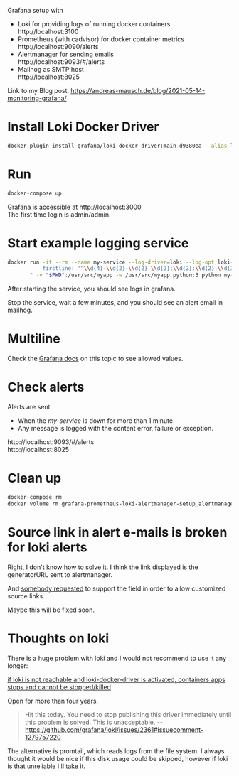 Grafana setup with

- Loki for providing logs of running docker containers  
  http://localhost:3100
- Prometheus (with cadvisor) for docker container metrics  
  http://localhost:9090/alerts
- Alertmanager for sending emails  
  http://localhost:9093/#/alerts
- Mailhog as SMTP host  
  http://localhost:8025

Link to my Blog post: https://andreas-mausch.de/blog/2021-05-14-monitoring-grafana/

# Install Loki Docker Driver

```bash
docker plugin install grafana/loki-docker-driver:main-d9380ea --alias loki --grant-all-permissions
```

# Run

```bash
docker-compose up
```

Grafana is accessible at http://localhost:3000  
The first time login is admin/admin.

# Start example logging service

```bash
docker run -it --rm --name my-service --log-driver=loki --log-opt loki-url="http://localhost:3100/loki/api/v1/push" --log-opt loki-pipeline-stages="- multiline:
           firstline: '^\\d{4}-\\d{2}-\\d{2} \\d{2}:\\d{2}:\\d{2},\\d{3}'
       " -v "$PWD":/usr/src/myapp -w /usr/src/myapp python:3 python my-service.py
```

After starting the service, you should see logs in grafana.

Stop the service, wait a few minutes, and you should see an alert email in mailhog.

# Multiline

Check the [Grafana docs](https://grafana.com/docs/loki/latest/clients/promtail/stages/multiline/) on this topic to see allowed values.

# Check alerts

Alerts are sent:
- When the *my-service* is down for more than 1 minute
- Any message is logged with the content error, failure or exception.

http://localhost:9093/#/alerts  
http://localhost:8025

# Clean up

```bash
docker-compose rm
docker volume rm grafana-prometheus-loki-alertmanager-setup_alertmanager grafana-prometheus-loki-alertmanager-setup_grafana grafana-prometheus-loki-alertmanager-setup_loki grafana-prometheus-loki-alertmanager-setup_prometheus
```

# Source link in alert e-mails is broken for loki alerts

Right, I don't know how to solve it.
I think the link displayed is the generatorURL sent to alertmanager.

And [somebody requested](https://github.com/grafana/loki/issues/3119#issuecomment-776453889)
to support the field in order to allow customized source links.

Maybe this will be fixed soon.

# Thoughts on loki

There is a huge problem with loki and I would not recommend to use it any longer:

[if loki is not reachable and loki-docker-driver is activated, containers apps stops and cannot be stopped/killed](https://github.com/grafana/loki/issues/2361)

Open for more than four years.

> Hit this today. You need to stop publishing this driver immediately until this problem is solved. This is unacceptable.
> -- https://github.com/grafana/loki/issues/2361#issuecomment-1279757220

The alternative is promtail, which reads logs from the file system.
I always thought it would be nice if this disk usage could be skipped, however if loki is that unreliable I'll take it.
